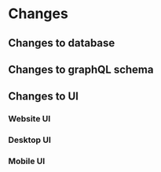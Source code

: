 # Changes
## Changes to database
## Changes to graphQL schema 
## Changes to UI 
### Website UI 
### Desktop UI 
### Mobile UI